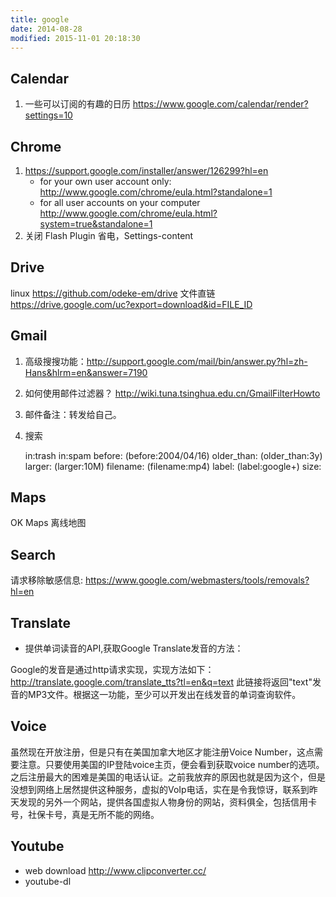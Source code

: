```yaml
---
title: google
date: 2014-08-28
modified: 2015-11-01 20:18:30
---
```


## Calendar
1. 一些可以订阅的有趣的日历
   https://www.google.com/calendar/render?settings=10

## Chrome
1. https://support.google.com/installer/answer/126299?hl=en
    -  for your own user account only: <http://www.google.com/chrome/eula.html?standalone=1>
    -  for all user accounts on your computer <http://www.google.com/chrome/eula.html?system=true&standalone=1>
2. 关闭 Flash Plugin 省电，Settings-content

## Drive
linux <https://github.com/odeke-em/drive>
文件直链 <https://drive.google.com/uc?export=download&id=FILE_ID>


## Gmail
1. 高级搜搜功能：http://support.google.com/mail/bin/answer.py?hl=zh-Hans&hlrm=en&answer=7190
2. 如何使用邮件过滤器？ http://wiki.tuna.tsinghua.edu.cn/GmailFilterHowto
3. 邮件备注：转发给自己。
4. 搜索

    in:trash
    in:spam
    before: (before:2004/04/16)
    older_than: (older_than:3y)
    larger: (larger:10M)
    filename: (filename:mp4)
    label: (label:google+)
    size: 


## Maps
OK Maps 离线地图

## Search
请求移除敏感信息: <https://www.google.com/webmasters/tools/removals?hl=en>

## Translate
- 提供单词读音的API,获取Google Translate发音的方法：

Google的发音是通过http请求实现，实现方法如下：
    http://translate.google.com/translate_tts?tl=en&q=text
此链接将返回"text"发音的MP3文件。根据这一功能，至少可以开发出在线发音的单词查询软件。

## Voice
虽然现在开放注册，但是只有在美国加拿大地区才能注册Voice Number，这点需要注意。只要使用美国的IP登陆voice主页，便会看到获取voice number的选项。之后注册最大的困难是美国的电话认证。之前我放弃的原因也就是因为这个，但是没想到网络上居然提供这种服务，虚拟的VoIp电话，实在是令我惊讶，联系到昨天发现的另外一个网站，提供各国虚拟人物身份的网站，资料俱全，包括信用卡号，社保卡号，真是无所不能的网络。


## Youtube
* web download <http://www.clipconverter.cc/>
* youtube-dl


